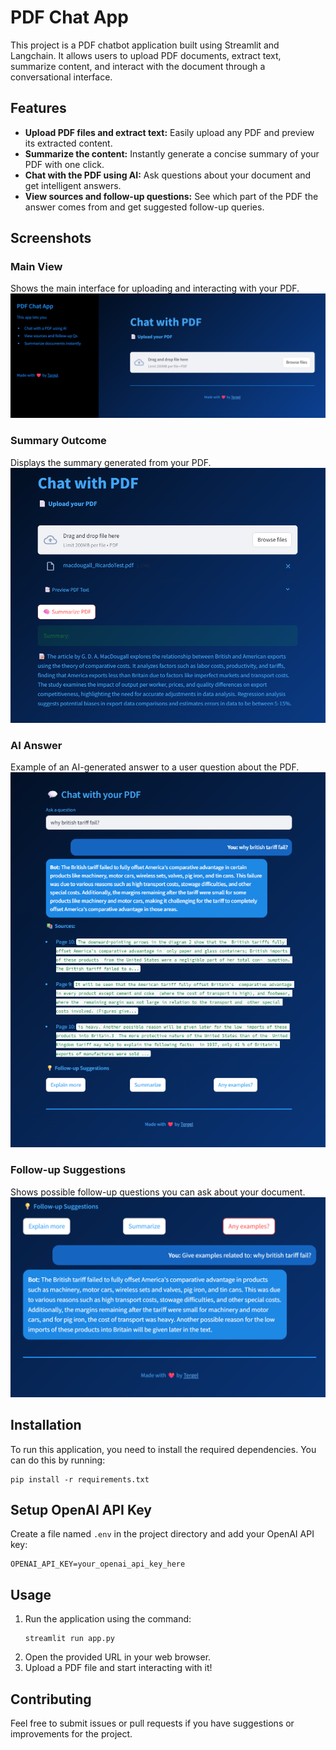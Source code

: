 # PDF Chat App

This project is a PDF chatbot application built using Streamlit and Langchain. It allows users to upload PDF documents, extract text, summarize content, and interact with the document through a conversational interface.

## Features

- **Upload PDF files and extract text:** Easily upload any PDF and preview its extracted content.
- **Summarize the content:** Instantly generate a concise summary of your PDF with one click.
- **Chat with the PDF using AI:** Ask questions about your document and get intelligent answers.
- **View sources and follow-up questions:** See which part of the PDF the answer comes from and get suggested follow-up queries.

## Screenshots

### Main View
Shows the main interface for uploading and interacting with your PDF.
![Main View](outcome/main.png)

### Summary Outcome
Displays the summary generated from your PDF.
![Summary](outcome/summary.png)

### AI Answer
Example of an AI-generated answer to a user question about the PDF.
![AI Answer](outcome/qa.png)

### Follow-up Suggestions
Shows possible follow-up questions you can ask about your document.
![Follow-up Suggestions](outcome/follow-up.png)

## Installation

To run this application, you need to install the required dependencies. You can do this by running:

```
pip install -r requirements.txt
```

## Setup OpenAI API Key

Create a file named `.env` in the project directory and add your OpenAI API key:

```
OPENAI_API_KEY=your_openai_api_key_here
```

## Usage

1. Run the application using the command:
   ```
   streamlit run app.py
   ```
2. Open the provided URL in your web browser.
3. Upload a PDF file and start interacting with it!

## Contributing

Feel free to submit issues or pull requests if you have suggestions or improvements for the project.